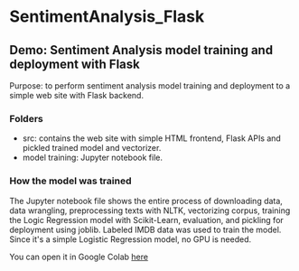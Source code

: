 # SentimentAnalysis_Flask

## Demo: Sentiment Analysis model training and deployment with Flask
Purpose: to perform sentiment analysis model training and deployment to a simple web site with Flask backend.

### Folders
- src: contains the web site with simple HTML frontend, Flask APIs and pickled trained model and vectorizer.
- model training: Jupyter notebook file.

### How the model was trained
The Jupyter notebook file shows the entire process of downloading data, data wrangling, preprocessing texts with NLTK, vectorizing corpus, training the Logic Regression model with Scikit-Learn, evaluation, and pickling for deployment using joblib. Labeled IMDB data was used to train the model. Since it's a simple Logistic Regression model, no GPU is needed.

You can open it in Google Colab [here](https://colab.research.google.com/github/wayneike/SentimentAnalysis_Flask/blob/main/Model%20Training/sentiment_analysis_imdb.ipynb#scrollTo=GmnX5qJH5AIM)